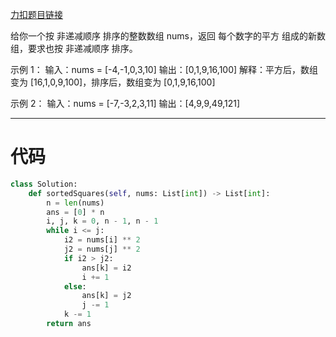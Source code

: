 [力扣题目链接](https://leetcode.cn/problems/squares-of-a-sorted-array/)

给你一个按 非递减顺序 排序的整数数组 nums，返回 每个数字的平方 组成的新数组，要求也按 非递减顺序 排序。

示例 1： 输入：nums = [-4,-1,0,3,10] 输出：[0,1,9,16,100] 解释：平方后，数组变为 [16,1,0,9,100]，排序后，数组变为 [0,1,9,16,100]

示例 2： 输入：nums = [-7,-3,2,3,11] 输出：[4,9,9,49,121]

---

# 代码

```python
class Solution:  
    def sortedSquares(self, nums: List[int]) -> List[int]:  
        n = len(nums)  
        ans = [0] * n  
        i, j, k = 0, n - 1, n - 1  
        while i <= j:  
            i2 = nums[i] ** 2  
            j2 = nums[j] ** 2  
            if i2 > j2:  
                ans[k] = i2  
                i += 1  
            else:  
                ans[k] = j2  
                j -= 1  
            k -= 1  
        return ans
```